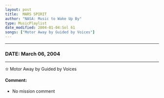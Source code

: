 ```yaml
---
layout: post
title:  MARS SPIRIT
author: "NASA: Music to Wake Up By"
type: MusicPlaylist
date_modified: 2004-01-04:Sol 61
songs: ["Motor Away by Guided by Voices"]
---
```


----
### DATE: March 06, 2004
----
✫ Motor Away by Guided by Voices

#### Comment:
* No mission comment



<br/>
<center>
	<a target="_blank"
	   href="https://twitter.com/intent/tweet?hashtags=Space,NASA,Playlist,NASAWakeupCalls,SpaceProgram&text={{ page.author}}, '{{ page.songs.first }}' {{ page.title }}, {{ page.date | date: '%B %d, %Y' }}. {{ site.url }}{{ page.url }} @nasawakeupcalls">
	   <i class="fab fa-twitter" alt="Tweet this page" style="font-size: 1.3em;"></i>
	</a>
	&nbsp; 	<i class="fas fa-user-astronaut" style="font-size: 1.5em;"></i> &nbsp;
    <a type="amzn" search="'Motor Away by Guided by Voices'" category="popular music">
        <i class="fab fa-amazon" style="font-size: 1.3em;"></i>
    </a>
</center>
